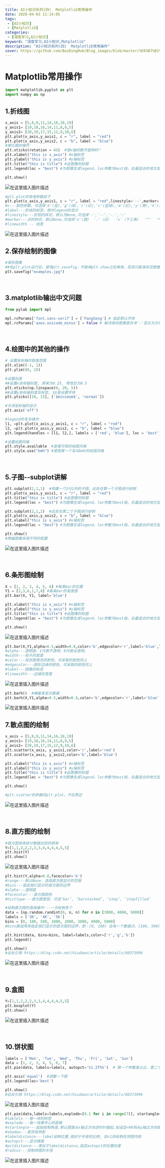 ```yaml
---
title: AI小知识系列(四)  Matplotlib常用操作
date: 2020-04-03 11:14:05
tags:
 - [AI小知识]
 - [Matplotlib]
categories: 
 - [深度学习,AI小知识]
keyword: "深度学习,AI小知识,Matplotlib"
description: "AI小知识系列(四)  Matplotlib常用操作"
cover: https://github.com/BaiDingHub/Blog_images/blob/master/%E6%B7%B1%E5%BA%A6%E5%AD%A6%E4%B9%A0/AI%E5%B0%8F%E7%9F%A5%E8%AF%86/AI%E5%B0%8F%E7%9F%A5%E8%AF%86%E7%B3%BB%E5%88%97(%E5%9B%9B)%20%20Matplotlib%E5%B8%B8%E7%94%A8%E6%93%8D%E4%BD%9C/cover.jpg?raw=true
---
```


<meta name="referrer" content="no-referrer"/>



# Matplotlib常用操作

```python
import matplotlib.pyplot as plt
import numpy as np
```



## 1.折线图

```python
x_axis = [5,8,9,11,14,16,18,19]
y_axis1= [19,18,16,14,11,8,9,5]
y_axis2= [20,19,17,15,12,9,10,6]
plt.plot(x_axis,y_axis1, c = "r", label = "red")
plt.plot(x_axis,y_axis2, c = "b", label = "blue")
#美化图的操作
plt.xticks(rotation = 45)  #使x轴的数字旋转45°
plt.xlabel("this is x_axis") #x轴标签
plt.ylabel("this is y_axis") #y轴标签
plt.title("this is title") #此图像的标题
plt.legend(loc = "best") #为图像生成legend，loc参数为best指，在最适合的地方显示

plt.show()
```

![在这里插入图片描述](https://img-blog.csdnimg.cn/20200308155335521.jpg?x-oss-process=image/watermark,type_ZmFuZ3poZW5naGVpdGk,shadow_10,text_aHR0cHM6Ly9ibG9nLmNzZG4ubmV0L1N0YXJkdXN0WXU=,size_16,color_FFFFFF,t_70#pic_center)

```python
#plt.plot的常用参数如下
plt.plot(x_axis,y_axis1, c = "r", label = "red",linestyle='--',marker='*',linewidth=2)
#c---颜色参数，可选择'b'(蓝),'g'(绿),'r'(红),'c'(蓝绿),'m'(红),'y'(黄),'k'(黑),'w'(白)
#label---折线的标签，用作legend的显示
#linestyle---折现的样式，默认为None,可选择'-','--','-.',':'
#marker---点的样式，默认None,可选择'o'(圆)  '.'（点）  'v'（下三角）  '^'  '*'（五角星） 'x'(叉号)等
#linewidth -- 线宽
```

![在这里插入图片描述](https://img-blog.csdnimg.cn/20200308155342726.jpg?x-oss-process=image/watermark,type_ZmFuZ3poZW5naGVpdGk,shadow_10,text_aHR0cHM6Ly9ibG9nLmNzZG4ubmV0L1N0YXJkdXN0WXU=,size_16,color_FFFFFF,t_70#pic_center)
<br>

## 2.保存绘制的图像

```python
#保存图像
##在plt.plot运行后，使用plt.savefig，不能再plt.show之后再用，否则只能保存空图像
plt.savefig("examples.jpg")
```

<br>

## 3.matplotlib输出中文问题

```python
from pylab import mpl

mpl.rcParams['font.sans-serif'] = ['FangSong'] # 指定默认字体
mpl.rcParams['axes.unicode_minus'] = False # 解决保存图像是负号'-'显示为方块的问题
```

<br>

## 4.绘图中的其他的操作

```python
# 设置坐标轴的取值范围
plt.xlim((-1, 1))
plt.ylim((0, 2))

#设置刻度
##设置x坐标轴刻度, 原来为0.25, 修改后为0.5
plt.xticks(np.linspace(0, 20, 5))
##设置y坐标轴刻度及标签, $$是设置字体
plt.yticks([10, 15], ['$minimum$', 'normal'])

#关闭坐标轴的显示
plt.axis('off')

#legend的复杂操作
l1, =plt.plot(x_axis,y_axis1, c = "r", label = "red")
l2, =plt.plot(x_axis,y_axis2, c = "b", label = "blue")
plt.legend(handles = [l1, l2,], labels = ['red', 'blue'], loc = 'best')

#设置绘图风格
plt.style.available  #查看可用的绘图风格
plt.style.use("bmh") #使用某一个名叫bmh的绘图风格
```

<br>

## 5.子图--subplot讲解

```python
plt.subplot(2,1,1)  #构建一个2行1列的子图，此处在第一个子图进行绘制
plt.plot(x_axis,y_axis1, c = "r", label = "red")
plt.title("this is title") #此图像的标题
plt.legend(loc = "best") #为图像生成legend，loc参数为best指，在最适合的地方显示

plt.subplot(2,1,2)  #此处在第二个子图进行绘制
plt.plot(x_axis,y_axis2, c = "b", label = "blue")
plt.xlabel("this is x_axis") #x轴标签
plt.legend(loc = "best") #为图像生成legend，loc参数为best指，在最适合的地方显示

plt.show()
#两幅图像采用不同的配置
```

![在这里插入图片描述](https://img-blog.csdnimg.cn/20200308155356291.jpg?x-oss-process=image/watermark,type_ZmFuZ3poZW5naGVpdGk,shadow_10,text_aHR0cHM6Ly9ibG9nLmNzZG4ubmV0L1N0YXJkdXN0WXU=,size_16,color_FFFFFF,t_70#pic_center)

<br>

## 6.条形图绘制

```python
X = [1, 2, 3, 4, 5, 6] #每条bar的位置
Y1 = [2,3,6,1,7,8] #每条bar的高度值
plt.bar(X, Y1, label='blue')

plt.xlabel("this is x_axis") #x轴标签
plt.ylabel("this is y_axis") #y轴标签
plt.title("this is title") #此图像的标题
plt.legend(loc = "best") #为图像生成legend，loc参数为best指，在最适合的地方显示

plt.show()
```

![在这里插入图片描述](https://img-blog.csdnimg.cn/20200308155400639.jpg?x-oss-process=image/watermark,type_ZmFuZ3poZW5naGVpdGk,shadow_10,text_aHR0cHM6Ly9ibG9nLmNzZG4ubmV0L1N0YXJkdXN0WXU=,size_16,color_FFFFFF,t_70#pic_center)

```python
plt.bar(X,Y1,alpha=0.5,width=0.8,color='b',edgecolor='r',label='blue',linewidth=3)
#alpha---透明度，1代表不透明，0代表全透明。
#width---柱子的宽度
#color---柱状图填充的颜色，可采取的颜色同上
#edgecolor---图形边缘的颜色，可采取的颜色同上
#label---图像的标签
#linewidth---边缘的宽度
```

![在这里插入图片描述](https://img-blog.csdnimg.cn/20200308155404794.jpg?x-oss-process=image/watermark,type_ZmFuZ3poZW5naGVpdGk,shadow_10,text_aHR0cHM6Ly9ibG9nLmNzZG4ubmV0L1N0YXJkdXN0WXU=,size_16,color_FFFFFF,t_70#pic_center)

```python
plt.barh()  #横着来显示数据
plt.barh(X,Y1,alpha=0.5,width=0.8,color='b',edgecolor='r',label='blue',linewidth=3)
```

![在这里插入图片描述](https://img-blog.csdnimg.cn/2020030815541954.jpg?x-oss-process=image/watermark,type_ZmFuZ3poZW5naGVpdGk,shadow_10,text_aHR0cHM6Ly9ibG9nLmNzZG4ubmV0L1N0YXJkdXN0WXU=,size_16,color_FFFFFF,t_70#pic_center)
<br>

## 7.散点图的绘制

```python
x_axis = [5,8,9,11,14,16,18,19]
y_axis1= [19,18,16,14,11,8,9,5]
y_axis2= [20,19,17,15,12,9,10,6]
plt.scatter(x_axis, y_axis1,color='r',label='red')
plt.scatter(x_axis, y_axis2,color='b',label='blue')

plt.xlabel("this is x_axis") #x轴标签
plt.ylabel("this is y_axis") #y轴标签
plt.title("this is title") #此图像的标题
plt.legend(loc = "best") #为图像生成legend，loc参数为best指，在最适合的地方显示

plt.show()

#plt.scatter的参数同plt.plot，不在赘述
```

![在这里插入图片描述](https://img-blog.csdnimg.cn/20200308155425858.jpg?x-oss-process=image/watermark,type_ZmFuZ3poZW5naGVpdGk,shadow_10,text_aHR0cHM6Ly9ibG9nLmNzZG4ubmV0L1N0YXJkdXN0WXU=,size_16,color_FFFFFF,t_70#pic_center)



<br>

## 8.直方图的绘制

```python
#直方图用来统计数据出现的频率
Y=[1,1,2,2,2,3,3,4,4,4,4,5,5]
plt.hist(Y)
plt.show()
```

![在这里插入图片描述](https://img-blog.csdnimg.cn/20200308155429815.jpg?x-oss-process=image/watermark,type_ZmFuZ3poZW5naGVpdGk,shadow_10,text_aHR0cHM6Ly9ibG9nLmNzZG4ubmV0L1N0YXJkdXN0WXU=,size_16,color_FFFFFF,t_70#pic_center)

```python
plt.hist(Y,alpha=0.8,facecolor='b')
#range---默认None，选择直方图显示的范围
#bins---指定我们显示的直方图的边界
#alpha---透明度
#facecolor---直方图颜色
#histtype---直方图类型，可选‘bar’, ‘barstacked’, ‘step’, ‘stepfilled’
```



```python
#绘制直方图的高级操作---一次绘制多个
data = [np.random.randint(0, n, n) for n in [3000, 4000, 5000]]
labels = ['3K', '4K', '5K']
bins = [0, 100, 500, 1000, 2000, 3000, 4000, 5000]
#bins数组用来指定我们显示的直方图的边界，即：[0, 100) 会有一个数据点，[100, 500)会有一个数据点，以此类推。所以最终结果一共会显示7个数据点。同样的，我们指定了标签和图例。

plt.hist(data, bins=bins, label=labels,color=['r','g','b'])
plt.legend()

plt.show()
#此处引用 https://blog.csdn.net/hiudawn/article/details/80373996
```

![在这里插入图片描述](https://img-blog.csdnimg.cn/20200308155435651.jpg?x-oss-process=image/watermark,type_ZmFuZ3poZW5naGVpdGk,shadow_10,text_aHR0cHM6Ly9ibG9nLmNzZG4ubmV0L1N0YXJkdXN0WXU=,size_16,color_FFFFFF,t_70#pic_center)

<br>

## 9.盒图

```python
Y=[1,1,2,2,2,3,3,4,4,4,4,5,5]
plt.boxplot(Y)
plt.show()
```

![在这里插入图片描述](https://img-blog.csdnimg.cn/20200308155439927.jpg?x-oss-process=image/watermark,type_ZmFuZ3poZW5naGVpdGk,shadow_10,text_aHR0cHM6Ly9ibG9nLmNzZG4ubmV0L1N0YXJkdXN0WXU=,size_16,color_FFFFFF,t_70#pic_center)

<br>

## 10.饼状图

```python
labels = ['Mon', 'Tue', 'Wed', 'Thu', 'Fri', 'Sat', 'Sun']
data = [1, 2, 3, 4, 5, 6, 7]  
plt.pie(data, labels=labels, autopct='%1.2f%%')  # 第一个参数是占比，第二个各自的标签，第三个是显示精度

plt.axis('equal')  #调整一下图
plt.legend(loc='best')

plt.show()
#此处引用 https://blog.csdn.net/hiudawn/article/details/80373996
```

![在这里插入图片描述](https://img-blog.csdnimg.cn/20200308155444376.jpg?x-oss-process=image/watermark,type_ZmFuZ3poZW5naGVpdGk,shadow_10,text_aHR0cHM6Ly9ibG9nLmNzZG4ubmV0L1N0YXJkdXN0WXU=,size_16,color_FFFFFF,t_70#pic_center)

```python
plt.pie(data,labels=labels,explode=[0.1 for i in range(7)], startangle=90,shadow=True,autopct='%1.2f%%')
#lablels---每一块的标签
#explode---每一块离中心的距离
#startangle---起始绘制角度,默认图是从x轴正方向逆时针画起,如设定=90则从y轴正方向画起
#shadow---是否有阴影
#labeldistance---label绘制位置,相对于半径的比例, 如<1则绘制在饼图内侧
#autopct---显示精度
#pctdistance---类似于labeldistance,指定autopct的位置刻度
#radius---控制饼图的半径
```

![在这里插入图片描述](https://img-blog.csdnimg.cn/20200308155447813.jpg?x-oss-process=image/watermark,type_ZmFuZ3poZW5naGVpdGk,shadow_10,text_aHR0cHM6Ly9ibG9nLmNzZG4ubmV0L1N0YXJkdXN0WXU=,size_16,color_FFFFFF,t_70#pic_center)
